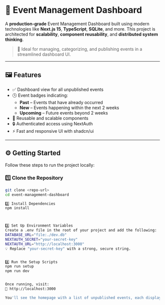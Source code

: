 # 🎉 Event Management Dashboard

A **production-grade** Event Management Dashboard built using modern technologies like **Next.js 15**, **TypeScript**, **SQLite**, and more. This project is architected for **scalability**, **component reusability**, and **distributed system thinking**.

> 📌 Ideal for managing, categorizing, and publishing events in a streamlined dashboard UI.

---

## 🖼️ Features

- ✅ Dashboard view for all unpublished events
- 🕓 Event badges indicating:
  - **Past** – Events that have already occurred
  - **New** – Events happening within the next 2 weeks
  - **Upcoming** – Future events beyond 2 weeks
- 🧩 Reusable and scalable components
- 🔒 Authenticated access using NextAuth
- ⚡ Fast and responsive UI with shadcn/ui

---

## ⚙️ Getting Started

Follow these steps to run the project locally:

### 1️⃣ Clone the Repository

```bash
git clone <repo-url>
cd event-management-dashboard

2️⃣ Install Dependencies
npm install



3️⃣ Set Up Environment Variables
Create a .env file in the root of your project and add the following:
DATABASE_URL="file:./dev.db"
NEXTAUTH_SECRET="your-secret-key"
NEXTAUTH_URL="http://localhost:3000"
💡 Replace "your-secret-key" with a strong, secure string.


4️⃣ Run the Setup Scripts
npm run setup
npm run dev


Once running, visit:
🔗 http://localhost:3000

You'll see the homepage with a list of unpublished events, each displayed as a card with a badge on top indicating its status:
```
